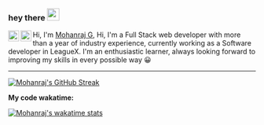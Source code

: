 ### hey there <img src="https://media.giphy.com/media/hvRJCLFzcasrR4ia7z/giphy.gif" width="25px">

<a href="https://twitter.com/Mohanraj2k00">
  <img align="left" alt="Mohanraj G | Twitter" width="22px" src="https://raw.githubusercontent.com/peterthehan/peterthehan/master/assets/twitter.svg" />
</a>
<a href="https://www.linkedin.com/in/mohanraj-g-15a85622a/">
  <img align="left" alt="Mohanraj G" width="22px" src="https://raw.githubusercontent.com/peterthehan/peterthehan/master/assets/linkedin.svg" />
</a>

<!-- ![](https://visitor-badge.glitch.me/badge?page_id=raj2k00&left_color=RebeccaPurple&right_color=coral) -->

Hi, I'm [Mohanraj G](https://raj2k00.netlify.app/), Hi, I'm a Full Stack web developer with more than a year of industry experience, currently working as a Software developer in LeagueX. I'm an enthusiastic learner, always looking forward to improving my skills in every possible way 😀

<!-- [![Mohanraj's top langss](https://github-readme-stats.vercel.app/api/top-langs/?username=raj2k00&layout=compact)](https://github.com/raj2k00) -->

<hr/>

[![Mohanraj's GitHub Streak](https://streak-stats.demolab.com/?user=raj2k00)](https://git.io/streak-stats)

**My code wakatime:**

[![Mohanraj's wakatime stats](https://github-readme-stats.vercel.app/api/wakatime?username=raj2k00)](https://github.com/anuraghazra/github-readme-stats)
